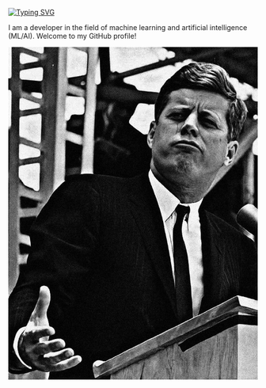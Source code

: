 [![Typing SVG](https://readme-typing-svg.herokuapp.com?color=%2336BCF7&lines=Hello!👋+My+name+is+Vladimir)](https://git.io/typing-svg)

I am a developer in the field of machine learning and artificial intelligence (ML/AI). Welcome to my GitHub profile!

![Image alt](https://github.com/vv-yugoff/vv-yugoff/blob/main/Kennedy.jpg)

